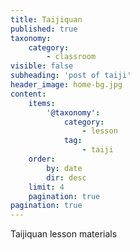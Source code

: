 ```yaml
---
title: Taijiquan
published: true
taxonomy:
    category:
        - classroom
visible: false
subheading: 'post of taiji'
header_image: home-bg.jpg
content:
    items:
        '@taxonomy':
            category:
                - lesson
            tag:
                - taiji
    order:
        by: date
        dir: desc
    limit: 4
    pagination: true
pagination: true
---
```


Taijiquan lesson materials
